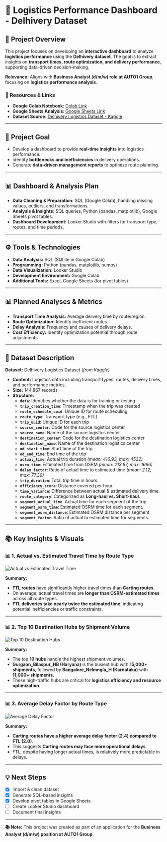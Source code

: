 # 🚚 Logistics Performance Dashboard - Delhivery Dataset

## 🧀️ Project Overview
This project focuses on developing an **interactive dashboard** to analyze **logistics performance** using the **Delhivery dataset**. The goal is to extract insights on **transport times, route optimization, and delivery performance**, supporting data-driven decision-making.

**Relevance:** Aligns with **Business Analyst (d/m/w) role at AUTO1 Group**, focusing on **logistics performance analysis**.

### 🔗 Resources & Links
- **Google Colab Notebook**: [Colab Link](https://colab.research.google.com/drive/1_ZJ_mHKCUal1ZZCkXEyGBVg6YMZO1PRJ?usp=sharing)
- **Google Sheets Analysis**: [Google Sheets Link](https://docs.google.com/spreadsheets/d/1dhU3fMzNQHpREPe7-ux9AtRWTdQPdg6MQyo7quUI1pc/edit?usp=sharing)
- **Dataset Source**: [Delhivery Logistics Dataset - Kaggle](https://www.kaggle.com/datasets/devarajv88/delhivery-logistics-dataset/data)

---

## 🎯 Project Goal

- Develop a dashboard to provide **real-time insights** into logistics performance.  
- Identify **bottlenecks and inefficiencies** in delivery operations.  
- Generate **data-driven management reports** to optimize route planning.  

---

## 📊 Dashboard & Analysis Plan
- **Data Cleaning & Preparation:** SQL (Google Colab), handling missing values, outliers, and transformations.
- **Analysis & Insights:** SQL queries, Python (pandas, matplotlib), Google Sheets pivot tables.
- **Dashboard Development:** Looker Studio with filters for transport type, routes, and time periods.

---

## ⚙️ Tools & Technologies

- **Data Analysis:** SQL (SQLite in Google Colab)  
- **Programming:** Python (pandas, matplotlib, numpy)  
- **Data Visualization:** Looker Studio  
- **Development Environment:** Google Colab  
- **Additional Tools:** Excel, Google Sheets (for pivot tables)  

---

## 📊 Planned Analyses & Metrics

- **Transport Time Analysis:** Average delivery time by route/region.  
- **Route Optimization:** Identify inefficient routes.  
- **Delay Analysis:** Frequency and causes of delivery delays.  
- **Cost Efficiency:** Identify optimization potential through route adjustments.  

---

## 💂️ Dataset Description

**Dataset:** Delhivery Logistics Dataset *(from Kaggle)*  
- **Content:** Logistics data including transport types, routes, delivery times, and performance metrics.  
- **Size:** 144,867 records  
- **Structure:**  
    - **`data`**: Identifies whether the data is for training or testing  
    - **`trip_creation_time`**: Timestamp when the trip was created  
    - **`route_schedule_uuid`**: Unique ID for route scheduling  
    - **`route_type`**: Transport type (e.g., FTL)  
    - **`trip_uuid`**: Unique ID for each trip  
    - **`source_center`**: Code for the source logistics center  
    - **`source_name`**: Name of the source logistics center  
    - **`destination_center`**: Code for the destination logistics center  
    - **`destination_name`**: Name of the destination logistics center  
    - **`od_start_time`**: Start time of the trip  
    - **`od_end_time`**: End time of the trip  
    - **`actual_time`**: Actual trip duration *(mean: 416.93, max: 4532)*  
    - **`osrm_time`**: Estimated time from OSRM *(mean: 213.87, max: 1686)*  
    - **`delay_factor`**: Ratio of actual time to estimated time *(mean: 2.12, max: 77.39)*  
    - **`trip_duration`**: Total trip time in hours.  
    - **`efficiency_score`**: Distance covered per hour.  
    - **`time_variance`**: Difference between actual & estimated delivery time.  
    - **`route_category`**: Categorized as **Long-haul vs. Short-haul**.  
    - **`segment_actual_time`**: Actual time for each segment of the trip.  
    - **`segment_osrm_time`**: Estimated OSRM time for each segment.  
    - **`segment_osrm_distance`**: Estimated OSRM distance per segment.  
    - **`segment_factor`**: Ratio of actual to estimated time for segments.  

---

## 📚 Key Insights & Visuals

### 📊 **1. Actual vs. Estimated Travel Time by Route Type**
![Actual vs Estimated Travel Time](https://yourimagehosting.com/image1.png)

**Summary:**
- **FTL routes** have significantly higher travel times than **Carting routes**.
- On average, actual travel times are **longer than OSRM-estimated times** across all route types.
- **FTL deliveries take nearly twice the estimated time**, indicating potential inefficiencies or traffic constraints.

---

### 📊 **2. Top 10 Destination Hubs by Shipment Volume**
![Top 10 Destination Hubs](https://yourimagehosting.com/image2.png)

**Summary:**
- The top **10 hubs** handle the highest shipment volumes.
- **Gurgaon_Bilaspur_HB (Haryana)** is the busiest hub with **15,000+ shipments**, followed by **Bangalore_Nelmngla_H (Karnataka)** with **11,000+ shipments**.
- These high-traffic hubs are critical for **logistics efficiency and resource optimization**.

---

### 📊 **3. Average Delay Factor by Route Type**
![Average Delay Factor](https://yourimagehosting.com/image3.png)

**Summary:**
- **Carting routes have a higher average delay factor (2.4) compared to FTL (2.0)**.
- This suggests **Carting routes may face more operational delays**.
- FTL, despite having longer actual times, is relatively more predictable in delays.

---

## 💡 Next Steps
- [x] Import & clean dataset  
- [x] Generate SQL-based insights  
- [x] Develop pivot tables in Google Sheets  
- [ ] Create Looker Studio dashboard  
- [ ] Document final insights  

---

**📚 Note:** This project was created as part of an application for the **Business Analyst (d/m/w) position at AUTO1 Group**.
